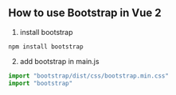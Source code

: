 ## How to use Bootstrap in Vue 2

1. install bootstrap
```
npm install bootstrap
```

2. add bootstrap in main.js
```js
import "bootstrap/dist/css/bootstrap.min.css"
import "bootstrap"
```